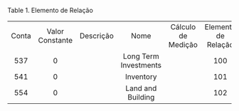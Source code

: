 <div id="d533539e1" class="table">

<div class="table-title">

Table 1. Elemento de
Relação

</div>

<div class="table-contents">

|       |                 |           |                       |                    |                     |       |             |                    |              |         |           |
| :---: | :-------------: | :-------: | :-------------------: | :----------------: | :-----------------: | :---: | :---------: | :----------------: | :----------: | :-----: | :-------: |
| Conta | Valor Constante | Descrição |         Nome          | Cálculo de Medição | Elemento de Relação | Razão | Razão Usada | Tipo de Lançamento | Element Type | Operand | Seqüência |
|  537  |        0        |           | Long Term Investments |                    |         100         |  100  |             |         A          |      A       |    P    |    10     |
|  541  |        0        |           |       Inventory       |                    |         101         |  100  |             |         A          |      A       |    P    |     0     |
|  554  |        0        |           |   Land and Building   |                    |         102         |  100  |             |                    |      A       |    P    |     0     |

</div>

</div>
